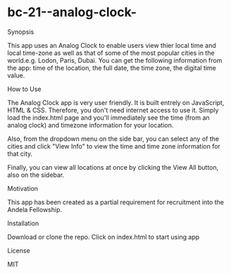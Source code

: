 # bc-21--analog-clock-
Synopsis

This app uses an Analog Clock to enable users view thier local time and local time-zone as well as that of some of the most popular cities in the world.e.g. Lodon, Paris, Dubai. You can get the following information from the app: time of the location, the full date, the time zone, the digital time value.

How to Use

The Analog Clock app is very user friendly. It is built entrely on JavaScript, HTML & CSS. Therefore, you don't need internet access to use it. Simply load the index.html page and you'll immediately see the time (from an analog clock) and timezone information for your location. 

Also, from the dropdown menu on the side bar, you can select any of the cities and click "View Info" to view the time and time zone information for that city.

Finally, you can view all locations at once by clicking the View All button, also on the sidebar.

Motivation

This app has been created as a partial requirement for recruitment into the Andela Fellowship.

Installation

Download or clone the repo. Click on index.html to start using app

License

MIT
